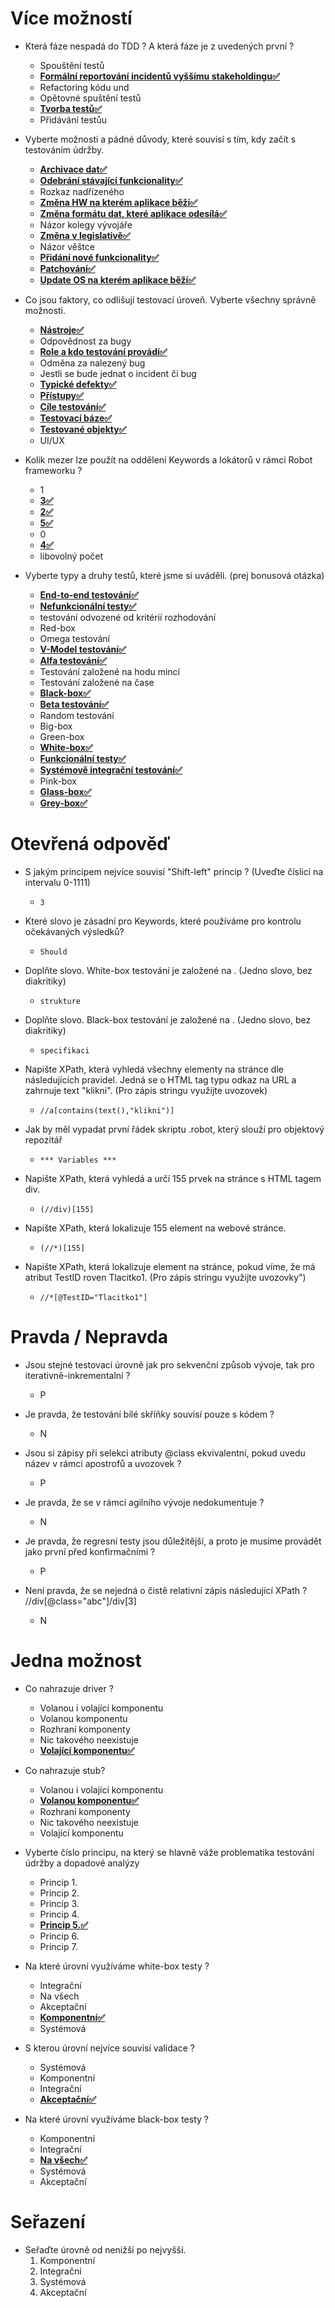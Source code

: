 # Více možností

- Která fáze nespadá do TDD ? A která fáze je z uvedených první ?

  - Spouštění testů
  - **<u>Formální reportování incidentů vyššímu stakeholdingu✅</u>**
  - Refactoring kódu und
  - Opětovné spuštění testů
  - **<u>Tvorba testů✅</u>**
  - Přidávání testůu

- Vyberte možnosti a pádné důvody, které souvisí s tím, kdy začít s testováním údržby.

  - **<u>Archivace dat✅</u>**
  - **<u>Odebrání stávající funkcionality✅</u>**
  - Rozkaz nadřízeného
  - **<u>Změna HW na kterém aplikace běží✅</u>**
  - **<u>Změna formátu dat, které aplikace odesílá✅</u>**
  - Názor kolegy vývojáře
  - **<u>Změna v legislativě✅</u>**
  - Názor věštce
  - **<u>Přidání nové funkcionality✅</u>**
  - **<u>Patchování✅</u>**
  - **<u>Update OS na kterém aplikace běží✅</u>**

- Co jsou faktory, co odlišují testovací úroveň. Vyberte všechny správně možnosti.

  - **<u>Nástroje✅</u>**
  - Odpovědnost za bugy
  - **<u>Role a kdo testování provádí✅</u>**
  - Odměna za nalezený bug
  - Jestli se bude jednat o incident či bug
  - **<u>Typické defekty✅</u>**
  - **<u>Přístupy✅</u>**
  - **<u>Cíle testování✅</u>**
  - **<u>Testovací báze✅</u>**
  - **<u>Testované objekty✅</u>**
  - UI/UX

- Kolik mezer lze použít na oddělení Keywords a lokátorů v rámci Robot frameworku ?

  - 1
  - **<u>3✅</u>**
  - **<u>2✅</u>**
  - **<u>5✅</u>**
  - 0
  - **<u>4✅</u>**
  - libovolný počet

- Vyberte typy a druhy testů, které jsme si uváděli. (prej bonusová otázka)
  - **<u>End-to-end testování✅</u>**
  - **<u>Nefunkcionální testy✅</u>**
  - testování odvozené od kritérií rozhodování
  - Red-box
  - Omega testování
  - **<u>V-Model testování✅</u>**
  - **<u>Alfa testování✅</u>**
  - Testování založené na hodu mincí
  - Testování založené na čase
  - **<u>Black-box✅</u>**
  - **<u>Beta testování✅</u>**
  - Random testování
  - Big-box
  - Green-box
  - **<u>White-box✅</u>**
  - **<u>Funkcionální testy✅</u>**
  - **<u>Systémově integrační testování✅</u>**
  - Pink-box
  - **<u>Glass-box✅</u>**
  - **<u>Grey-box✅</u>**

# Otevřená odpověď

- S jakým principem nejvíce souvisí "Shift-left" princip ? (Uveďte číslici na intervalu 0-1111)

  - `3`

- Které slovo je zásadní pro Keywords, které používáme pro kontrolu očekávaných výsledků?

  - `Should`

- Doplňte slovo. White-box testování je založené na . (Jedno slovo, bez diakritiky)

  - `strukture`

- Doplňte slovo. Black-box testování je založené na . (Jedno slovo, bez diakritiky)

  - `specifikaci`

- Napište XPath, která vyhledá všechny elementy na stránce dle následujících pravidel. Jedná se o HTML tag typu odkaz na URL a zahrnuje text "klikni". (Pro zápis stringu využijte uvozovek)

  - `//a[contains(text(),"klikni")]`

- Jak by měl vypadat první řádek skriptu .robot, který slouží pro objektový repozitář

  - `*** Variables ***`

- Napište XPath, která vyhledá a určí 155 prvek na stránce s HTML tagem div.

  - `(//div)[155]`

- Napište XPath, která lokalizuje 155 element na webové stránce.

  - `(//*)[155]`

- Napište XPath, která lokalizuje element na stránce, pokud víme, že má atribut TestID roven Tlacitko1. (Pro zápis stringu využijte uvozovky")
  - `//*[@TestID="Tlacitko1"]`

# Pravda / Nepravda

- Jsou stejné testovací úrovně jak pro sekvenční způsob vývoje, tak pro iterativně-inkrementalní ?

  - P

- Je pravda, že testování bílé skříňky souvisí pouze s kódem ?

  - N

- Jsou si zápisy při selekci atributy @class ekvivalentní, pokud uvedu název v rámci apostrofů a uvozovek ?

  - P

- Je pravda, že se v rámci agilního vývoje nedokumentuje ?

  - N

- Je pravda, že regresní testy jsou důležitější, a proto je musíme provádět jako první před konfirmačními ?

  - P

- Není pravda, že se nejedná o čistě relativní zápis následující XPath ? //div[@class="abc"]/div[3]

  - N

# Jedna možnost

- Co nahrazuje driver ?

  - Volanou i volající komponentu
  - Volanou komponentu
  - Rozhraní komponenty
  - Nic takového neexistuje
  - **<u>Volající komponentu✅</u>**

- Co nahrazuje stub?
  - Volanou i volající komponentu
  - **<u>Volanou komponentu✅</u>**
  - Rozhraní komponenty
  - Nic takového neexistuje
  - Volající komponentu

- Vyberte číslo principu, na který se hlavně váže problematika testování údržby a dopadové analýzy

  - Princip 1.
  - Princip 2.
  - Princip 3.
  - Princip 4.
  - **<u>Princip 5.✅</u>**
  - Princip 6.
  - Princip 7.

- Na které úrovní využíváme white-box testy ?
  - Integrační
  - Na všech
  - Akceptační
  - **<u>Komponentní✅</u>**
  - Systémová

- S kterou úrovní nejvíce souvisí validace ?
  - Systémová
  - Komponentní
  - Integrační
  - **<u>Akceptační✅</u>**

- Na které úrovní využíváme black-box testy ?
  - Komponentní
  - Integrační
  - **<u>Na všech✅</u>**
  - Systémová
  - Akceptační

# Seřazení

- Seřaďte úrovně od nenižší po nejvyšší.
  1. Komponentní
  2. Integrační
  3. Systémová
  4. Akceptační
